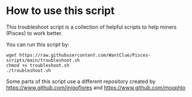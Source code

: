 # How to use this script

This troubleshoot script is a collection of helpful scripts to help miners (Pisces) to work better.





You can run this script by:
```
wget https://raw.githubusercontent.com/WantClue/Pisces-scripts/main/troubleshoot.sh
chmod +x troubleshoot.sh
./troubleshoot.sh
```


Some parts of this script use a different repository created by https://www.github.com/inigoflores and https://www.github.com/moophlo
